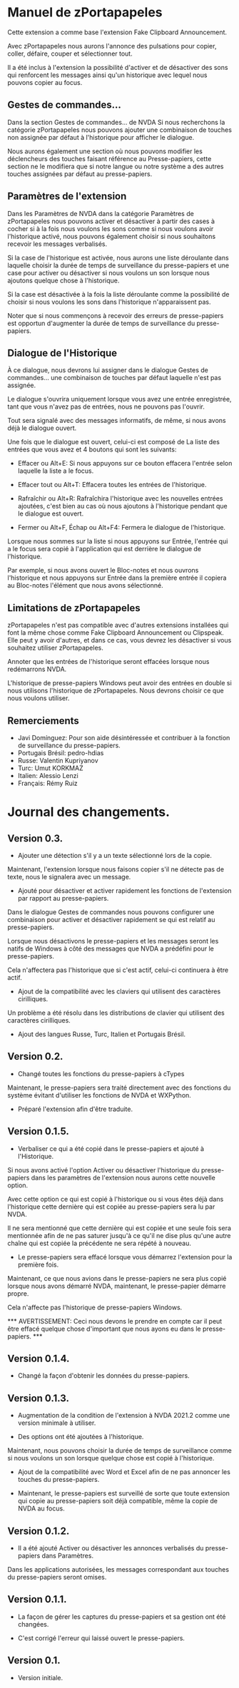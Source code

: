 # Manuel de zPortapapeles

Cette extension a comme base l'extension Fake Clipboard Announcement. 

Avec zPortapapeles nous aurons l'annonce des pulsations pour copier, coller, défaire, couper et sélectionner tout.

Il a été inclus à l'extension la possibilité d'activer et de désactiver des sons qui renforcent les messages ainsi qu'un historique avec lequel nous pouvons copier au focus.

## Gestes de commandes...

Dans la section Gestes de commandes... de NVDA Si nous recherchons la catégorie zPortapapeles nous pouvons ajouter une combinaison de touches non assignée par défaut  à l'historique pour afficher le dialogue.

Nous aurons également une section où nous pouvons modifier les déclencheurs des touches faisant référence au Presse-papiers, cette section ne le modifiera que si notre langue ou notre système a des autres touches assignées par défaut au presse-papiers.

## Paramètres de l'extension

Dans les Paramètres de  NVDA dans la catégorie Paramètres  de zPortapapeles nous pouvons activer et désactiver à partir des cases à cocher si à la fois nous voulons les sons comme si nous voulons avoir l'historique activé, nous pouvons également choisir si nous souhaitons recevoir les messages verbalisés.

Si la case de l'historique est activée, nous aurons une liste déroulante dans laquelle choisir la durée  de temps de surveillance du presse-papiers et une case pour activer ou désactiver si nous voulons un son lorsque nous ajoutons quelque chose à l'historique.

Si la case est désactivée à la fois la liste déroulante comme la possibilité de choisir si nous voulons les sons dans l'historique n'apparaissent pas.

Noter que si nous commençons à recevoir des erreurs de presse-papiers est opportun d'augmenter la durée de temps de surveillance du presse-papiers.

## Dialogue de l'Historique

À ce dialogue, nous devrons lui assigner dans le dialogue Gestes de commandes... une combinaison de touches par défaut laquelle n'est pas assignée.

Le dialogue s'ouvrira uniquement lorsque vous avez une entrée enregistrée, tant que vous n'avez pas de entrées, nous ne pouvons pas l'ouvrir.

Tout sera signalé avec des messages informatifs, de même, si nous avons déjà le dialogue ouvert.

Une fois que le dialogue est ouvert, celui-ci  est composé de La liste des entrées que vous avez et 4 boutons qui sont les suivants:

* Effacer ou Alt+E: Si nous appuyons sur ce bouton effacera l'entrée selon laquelle  la liste a le focus.

* Effacer tout ou Alt+T: Effacera toutes les entrées de l'historique.

* Rafraîchir ou Alt+R: Rafraîchira l'historique avec les nouvelles entrées ajoutées, c'est bien au cas où nous ajoutons à l'historique pendant que le dialogue est ouvert.

* Fermer ou Alt+F, Échap ou Alt+F4: Fermera le dialogue de l'historique.

Lorsque nous sommes sur la liste si nous appuyons sur Entrée, l'entrée qui a le focus sera copié à l'application qui est derrière le dialogue de l'historique.

Par exemple, si nous avons ouvert le Bloc-notes et nous ouvrons l'historique et nous appuyons sur Entrée dans la première  entrée il copiera au Bloc-notes l'élément que nous avons sélectionné.

## Limitations  de zPortapapeles

zPortapapeles n'est pas compatible avec d'autres extensions installées qui font la même chose comme Fake Clipboard Announcement ou Clipspeak. Elle peut y avoir d'autres, et dans ce cas, vous devrez les désactiver si vous souhaitez utiliser zPortapapeles.

Annoter que les entrées de l'historique seront effacées lorsque nous redémarrons NVDA.

L'historique de presse-papiers Windows peut avoir des entrées en double si nous utilisons l'historique de zPortapapeles. Nous devrons choisir ce que nous voulons utiliser.

## Remerciements 

* Javi Domínguez: Pour son aide désintéressée et contribuer à la fonction de surveillance du presse-papiers.
* Portugais Brésil: pedro-hdias
* Russe: Valentin Kupriyanov
* Turc: Umut KORKMAZ
* Italien: Alessio Lenzi
* Français: Rémy Ruiz

# Journal des changements.
## Version 0.3.

* Ajouter une détection s'il y a un texte sélectionné lors de la copie.

Maintenant, l'extension lorsque nous faisons  copier s'il ne détecte pas de texte, nous le signalera avec un message.

* Ajouté pour désactiver et activer rapidement les fonctions de l'extension par rapport au presse-papiers.

Dans le dialogue Gestes de commandes nous pouvons configurer une combinaison pour activer et désactiver rapidement se  qui est relatif au presse-papiers.

Lorsque nous désactivons le presse-papiers et les messages seront les natifs de Windows à côté  des messages que NVDA a prédéfini pour le presse-papiers.

Cela n'affectera pas l'historique que si c'est actif, celui-ci continuera  à être actif.

* Ajout de la compatibilité avec les claviers qui utilisent des caractères cirilliques.

Un problème a été résolu dans les distributions de clavier qui utilisent des caractères cirilliques.

* Ajout des langues Russe, Turc, Italien et Portugais Brésil.

## Version 0.2.

* Changé toutes les fonctions du presse-papiers à cTypes

Maintenant, le presse-papiers sera traité directement avec des fonctions du système évitant d'utiliser les fonctions de NVDA et WXPython.

* Préparé l'extension afin d'être traduite.

## Version 0.1.5.

* Verbaliser ce qui a été copié dans le presse-papiers et ajouté à l'Historique.

Si nous avons activé l'option Activer ou désactiver l'historique du presse-papiers dans les paramètres de l'extension nous aurons cette nouvelle option.

Avec cette option ce qui est copié à l'historique  ou si vous êtes déjà dans l'historique cette dernière qui est copiée au presse-papiers sera lu par NVDA.

Il ne sera mentionné que cette dernière qui est copiée et une seule fois sera mentionnée afin de ne pas saturer jusqu'à ce qu'il ne dise plus qu'une autre chaîne qui est copiée la précédente ne sera répété à nouveau.

* Le presse-papiers sera effacé lorsque vous démarrez l'extension pour la première fois.

Maintenant, ce que nous avions dans le presse-papiers ne sera plus copié lorsque nous avons démarré NVDA, maintenant, le presse-papier démarre propre.

Cela n'affecte pas l'historique de presse-papiers Windows.

*** AVERTISSEMENT: Ceci nous devons le prendre en compte car il peut être effacé quelque chose d'important que nous ayons eu dans le presse-papiers. ***

## Version 0.1.4.

* Changé la façon d'obtenir les données du presse-papiers.

## Version 0.1.3.

* Augmentation de la condition de l'extension à NVDA 2021.2 comme une version minimale à utiliser.

* Des options ont été ajoutées à l'historique.

Maintenant, nous pouvons choisir la durée de temps de surveillance comme si nous voulons un son lorsque quelque chose est copié à l'historique.

* Ajout de la compatibilité avec Word et Excel afin de ne pas annoncer les touches du presse-papiers.

* Maintenant, le presse-papiers est surveillé de sorte que toute extension qui copie au presse-papiers soit déjà compatible, même la copie de NVDA au focus.

## Version 0.1.2.

* Il a été ajouté Activer ou désactiver les annonces verbalisés du presse-papiers dans Paramètres.

Dans les applications autorisées, les messages correspondant aux touches du presse-papiers seront omises.

## Version 0.1.1.

* La façon de gérer les captures du presse-papiers et sa gestion ont été changées.

* C'est  corrigé l'erreur qui laissé ouvert le presse-papiers.

## Version 0.1.

* Version initiale.